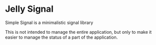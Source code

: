 # Jelly Signal

Simple Signal is a minimalistic signal library

This is not intended to manage the entire application, but only to make it easier to manage the status of a part of the application.
